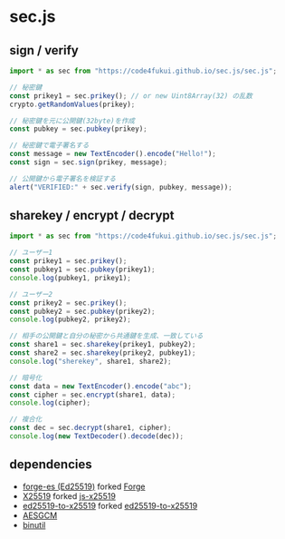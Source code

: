 # sec.js

## sign / verify

```js
import * as sec from "https://code4fukui.github.io/sec.js/sec.js";

// 秘密鍵
const prikey1 = sec.prikey(); // or new Uint8Array(32) の乱数
crypto.getRandomValues(prikey);

// 秘密鍵を元に公開鍵(32byte)を作成
const pubkey = sec.pubkey(prikey);

// 秘密鍵で電子署名する
const message = new TextEncoder().encode("Hello!");
const sign = sec.sign(prikey, message);

// 公開鍵から電子署名を検証する
alert("VERIFIED:" + sec.verify(sign, pubkey, message));
```

## sharekey / encrypt / decrypt

```js
import * as sec from "https://code4fukui.github.io/sec.js/sec.js";

// ユーザー1
const prikey1 = sec.prikey();
const pubkey1 = sec.pubkey(prikey1);
console.log(pubkey1, prikey1);

// ユーザー2
const prikey2 = sec.prikey();
const pubkey2 = sec.pubkey(prikey2);
console.log(pubkey2, prikey2);

// 相手の公開鍵と自分の秘密から共通鍵を生成、一致している
const share1 = sec.sharekey(prikey1, pubkey2);
const share2 = sec.sharekey(prikey2, pubkey1);
console.log("sherekey", share1, share2);

// 暗号化
const data = new TextEncoder().encode("abc");
const cipher = sec.encrypt(share1, data);
console.log(cipher);

// 複合化
const dec = sec.decrypt(share1, cipher);
console.log(new TextDecoder().decode(dec));
```

## dependencies

- [forge-es (Ed25519)](https://github.com/taisukef/forge-es) forked [Forge](https://github.com/digitalbazaar/forge)
- [X25519](https://github.com/code4fukui/X25519/) forked [js-x25519](https://github.com/CryptoEsel/js-x25519)
- [ed25519-to-x25519](https://github.com/code4fukui/ed25519-to-x25519/) forked [ed25519-to-x25519](https://github.com/jjavery/ed25519-to-x25519)
- [AESGCM](https://github.com/taisukef/AES-GCM-es/)
- [binutil](https://js.sabae.cc/binutil.js)
